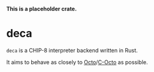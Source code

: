 **This is a placeholder crate.**

deca
====

`deca` is a CHIP-8 interpreter backend written in Rust.

It aims to behave as closely to [Octo](https://github.com/JohnEarnest/Octo)/[C-Octo](https://github.com/JohnEarnest/c-octo) as possible.
